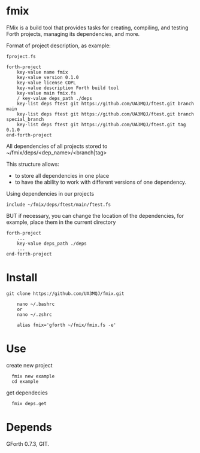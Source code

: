 # fmix

FMix is a build tool that provides tasks for creating, compiling, and testing Forth projects, managing its dependencies, and more.

Format of project description, as example:

`fproject.fs`

```
forth-project
    key-value name fmix
    key-value version 0.1.0
    key-value license COPL
    key-value description Forth build tool
    key-value main fmix.fs
    / key-value deps_path ./deps
    key-list deps ftest git https://github.com/UA3MQJ/ftest.git branch main
    key-list deps ftest git https://github.com/UA3MQJ/ftest.git branch special_branch
    key-list deps ftest git https://github.com/UA3MQJ/ftest.git tag 0.1.0
end-forth-project
```

All dependencies of all projects stored to ~/fmix/deps/<dep_name>/<branch|tag>

This structure allows:

* to store all dependencies in one place
* to have the ability to work with different versions of one dependency.

Using dependencies in our projects

```
include ~/fmix/deps/ftest/main/ftest.fs
```

BUT if necessary, you can change the location of the dependencies, for example, place them in the current directory

```
forth-project
    ...
    key-value deps_path ./deps
    ...
end-forth-project
```

# Install

```
git clone https://github.com/UA3MQJ/fmix.git

    nano ~/.bashrc
    or
    nano ~/.zshrc

    alias fmix='gforth ~/fmix/fmix.fs -e'
```

# Use

create new project
```
  fmix new example
  cd example
```
get dependecies
```
  fmix deps.get 
```

# Depends

GForth 0.7.3, GIT.
